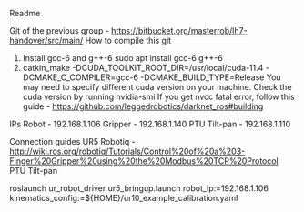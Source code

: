 Readme

Git of the previous group - https://bitbucket.org/masterrob/lh7-handover/src/main/ 
How to compile this git 
1. Install gcc-6 and g++-6
	sudo apt install gcc-6 g++-6
2. catkin_make -DCUDA_TOOLKIT_ROOT_DIR=/usr/local/cuda-11.4 -DCMAKE_C_COMPILER=gcc-6 -DCMAKE_BUILD_TYPE=Release
	You may need to specify different cuda version on your machine. Check the cuda version by running nvidia-smi
	If you get nvcc fatal error, follow this guide - https://github.com/leggedrobotics/darknet_ros#building 

IPs
Robot - 192.168.1.106
Gripper - 192.168.1.140
PTU Tilt-pan - 192.168.1.110

Connection guides
UR5 
Robotiq - http://wiki.ros.org/robotiq/Tutorials/Control%20of%20a%203-Finger%20Gripper%20using%20the%20Modbus%20TCP%20Protocol
PTU Tilt-pan

roslaunch ur_robot_driver ur5_bringup.launch robot_ip:=192.168.1.106 kinematics_config:=${HOME}/ur10_example_calibration.yaml
 
